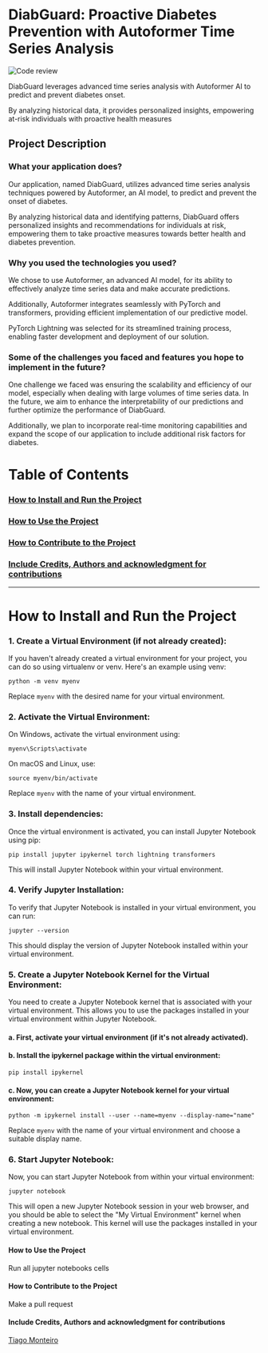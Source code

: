 # DiabGuard: Proactive Diabetes Prevention with Autoformer Time Series Analysis

![Code review](https://github.com/IEEE-NOVA-SB/DiabGuard-Proactive-Diabetes-Prevention-with-Autoformer-Time-Series-Analysis/blob/main/pair_programming.png
)

DiabGuard leverages advanced time series analysis with Autoformer AI to predict and prevent diabetes onset. 

By analyzing historical data, it provides personalized insights, empowering at-risk individuals with proactive health measures


## Project Description

### What your application does?

Our application, named DiabGuard, utilizes advanced time series analysis techniques powered by Autoformer, an AI model, to predict and prevent the onset of diabetes. 

By analyzing historical data and identifying patterns, DiabGuard offers personalized insights and recommendations for individuals at risk, empowering them to take proactive measures towards better health and diabetes prevention. 
 
### Why you used the technologies you used?

We chose to use Autoformer, an advanced AI model, for its ability to effectively analyze time series data and make accurate predictions. 

Additionally, Autoformer integrates seamlessly with PyTorch and transformers, providing efficient implementation of our predictive model. 

PyTorch Lightning was selected for its streamlined training process, enabling faster development and deployment of our solution.    
    
### Some of the challenges you faced and features you hope to implement in the future?

One challenge we faced was ensuring the scalability and efficiency of our model, especially when dealing with large volumes of time series data. In the future, we aim to enhance the interpretability of our predictions and further optimize the performance of DiabGuard. 

Additionally, we plan to incorporate real-time monitoring capabilities and expand the scope of our application to include additional risk factors for diabetes.



# Table of Contents
### [ How to Install and Run the Project ](#How_to_install)

### [ How to Use the Project ](#How_to_use)

### [ How to Contribute to the Project ](#how_to_contribute)

### [ Include Credits, Authors and acknowledgment for contributions ](#credits)


----



<a name="How_to_install">

# How to Install and Run the Project

### 1. Create a Virtual Environment (if not already created):
If you haven't already created a virtual environment for your project, you can do so using virtualenv or venv. Here's an example using venv:

```
python -m venv myenv
```


Replace ```myenv``` with the desired name for your virtual environment.

### 2. Activate the Virtual Environment:
On Windows, activate the virtual environment using:

```
myenv\Scripts\activate
```


On macOS and Linux, use:
```
source myenv/bin/activate
```
Replace ```myenv``` with the name of your virtual environment.


### 3. Install dependencies:
Once the virtual environment is activated, you can install Jupyter Notebook using pip:

```
pip install jupyter ipykernel torch lightning transformers
```
This will install Jupyter Notebook within your virtual environment.

### 4. Verify Jupyter Installation:
To verify that Jupyter Notebook is installed in your virtual environment, you can run:


```
jupyter --version
```

This should display the version of Jupyter Notebook installed within your virtual environment.

### 5. Create a Jupyter Notebook Kernel for the Virtual Environment:
You need to create a Jupyter Notebook kernel that is associated with your virtual environment. This allows you to use the packages installed in your virtual environment within Jupyter Notebook.

#### a. First, activate your virtual environment (if it's not already activated).

#### b. Install the ipykernel package within the virtual environment:

```
pip install ipykernel
```
#### c. Now, you can create a Jupyter Notebook kernel for your virtual environment:


```
python -m ipykernel install --user --name=myenv --display-name="name"
```

Replace ```myenv``` with the name of your virtual environment and choose a suitable display name.

### 6. Start Jupyter Notebook:
Now, you can start Jupyter Notebook from within your virtual environment:

```
jupyter notebook
```
This will open a new Jupyter Notebook session in your web browser, and you should be able to select the "My Virtual Environment" kernel when creating a new notebook. This kernel will use the packages installed in your virtual environment.
</a>

<a name="How_to_use">


#### How to Use the Project

Run all jupyter notebooks cells
</a>


<a name="how_to_contribute">


#### How to Contribute to the Project

Make a pull request

</a>

<a name="credits">

#### Include Credits, Authors and acknowledgment for contributions

</a>

[Tiago Monteiro](https://www.linkedin.com/in/tiago-monteiro-)
